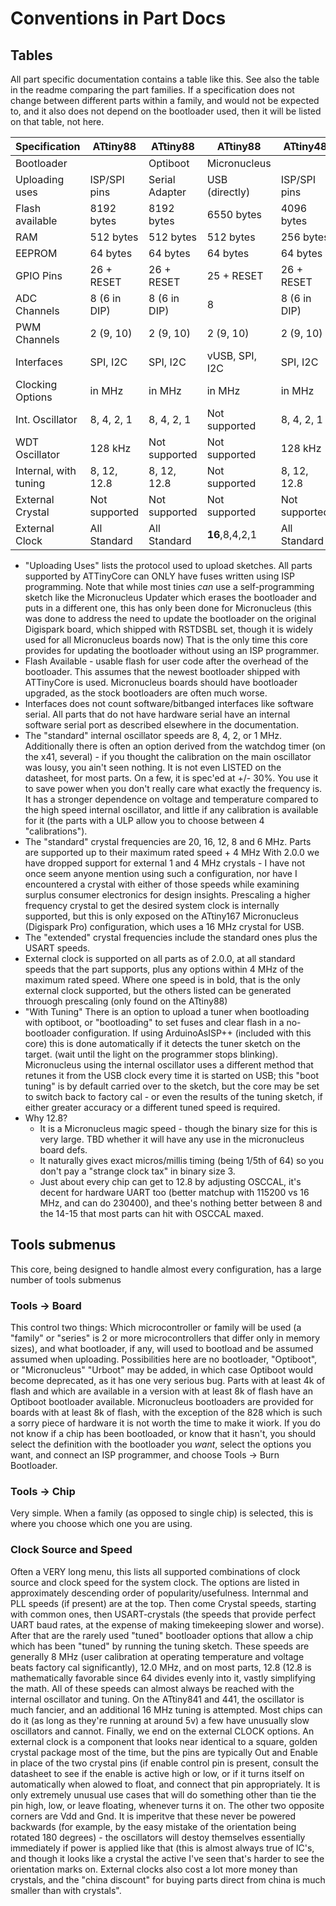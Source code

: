 # Conventions in Part Docs

## Tables
All part specific documentation contains a table like this. See also the table in the readme comparing the part families. If a specification does not change between different parts within a family, and would not be expected to, and it also does not depend on the bootloader used, then it will be listed on that table, not here.


Specification         |       ATtiny88 |       ATtiny88 |       ATtiny88 |      ATtiny48  |       ATtiny48 |
----------------------|----------------|----------------|----------------|----------------|----------------|
Bootloader            |                |       Optiboot |   Micronucleus |                |       Optiboot |
Uploading uses        |   ISP/SPI pins | Serial Adapter | USB (directly) |   ISP/SPI pins | Serial Adapter |
Flash available       |     8192 bytes |     8192 bytes |     6550 bytes |     4096 bytes |     3456 bytes |
RAM                   |      512 bytes |      512 bytes |      512 bytes |      256 bytes |      256 bytes |
EEPROM                |       64 bytes |       64 bytes |       64 bytes |       64 bytes |       64 bytes |
GPIO Pins             |     26 + RESET |     26 + RESET |     25 + RESET |     26 + RESET |     26 + RESET |
ADC Channels          |   8 (6 in DIP) |   8 (6 in DIP) |              8 |   8 (6 in DIP) |   8 (6 in DIP) |
PWM Channels          |      2 (9, 10) |      2 (9, 10) |      2 (9, 10) |      2 (9, 10) |      2 (9, 10) |
Interfaces            |       SPI, I2C |       SPI, I2C | vUSB, SPI, I2C |       SPI, I2C |       SPI, I2C |
Clocking Options      |         in MHz |         in MHz |         in MHz |         in MHz |         in MHz |
Int. Oscillator       |     8, 4, 2, 1 |     8, 4, 2, 1 |  Not supported |     8, 4, 2, 1 |     8, 4, 2, 1 |
WDT Oscillator        |        128 kHz |  Not supported |  Not supported |        128 kHz |  Not supported |
Internal, with tuning |    8, 12, 12.8 |    8, 12, 12.8 |  Not supported |    8, 12, 12.8 |    8, 12, 12.8 |
External Crystal      |  Not supported |  Not supported |  Not supported |  Not supported |  Not supported |
External Clock        |   All Standard |   All Standard | **16**,8,4,2,1 |   All Standard |   All Standard |

* "Uploading Uses" lists the protocol used to upload sketches. All parts supported by ATTinyCore can ONLY have fuses written using ISP programming. Note that while most tinies *can* use a self-programming sketch like the Micronucleus Updater which erases the bootloader and puts in a different one, this has only been done for Micronucleus (this was done to address the need to update the bootloader on the original Digispark board, which shipped with RSTDSBL set, though it is widely used for all Micronucleus boards now) That is the only time this core provides for updating the bootloader without using an ISP programmer.
* Flash Available - usable flash for user code after the overhead of the bootloader. This assumes that the newest bootloader shipped with ATTinyCore is used. Micronucleus boards should have bootloader upgraded, as the stock bootloaders are often much worse.
* Interfaces does not count software/bitbanged interfaces like software serial. All parts that do not have hardware serial have an internal software serial port as described elsewhere in the documentation.
* The "standard" internal oscillator speeds are 8, 4, 2, or 1 MHz. Additionally there is often an option derived from the watchdog timer (on the x41, several) - if you thought the calibration on the main oscillator was lousy, you ain't seen nothing. It is not even LISTED on the datasheet, for most parts. On a few, it is spec'ed at +/- 30%. You use it to save power when you don't really care what exactly the frequency is. It has a stronger dependence on voltage and temperature compared to the high speed internal oscillator, and little if any calibration is available for it (the parts with a ULP allow you to choose between 4 "calibrations").
* The "standard" crystal frequencies are 20, 16, 12, 8 and 6 MHz. Parts are supported up to their maximum rated speed + 4 MHz  With 2.0.0 we have dropped support for external 1 and 4 MHz crystals - I have not once seem anyone mention using such a configuration, nor have I encountered a crystal with either of those speeds while examining surplus consumer electronics for design insights. Prescaling a higher frequency crystal to get the desired system clock is internally supported, but this is only exposed on the ATtiny167 Micronucleus (Digispark Pro) configuration, which uses a 16 MHz crystal for USB.
* The "extended" crystal frequencies include the standard ones plus the USART speeds.
* External clock is supported on all parts as of 2.0.0, at all standard speeds that the part supports, plus any options within 4 MHz of the maximum rated speed. Where one speed is in bold, that is the only external clock supported, but the others listed can be generated throuogh prescaling (only found on the ATtiny88)
* "With Tuning"  There is an option to upload a tuner when bootloading with optiboot, or "bootloading" to set fuses and clear flash in a no-bootloader configuration. If using ArduinoAsISP++ (included with this core) this is done automatically if it detects the tuner sketch on the target. (wait until the light on the programmer stops blinking). Micronucleus using the internal oscillator uses a different method that retunes it from the USB clock every time it is started on USB; this "boot tuning" is by default carried over to the sketch, but the core may be set to switch back to factory cal - or even the results of the tuning sketch, if either greater accuracy or a different tuned speed is required.
* Why 12.8?
  * It is a Micronucleus magic speed - though the binary size for this is very large. TBD whether it will have any use in the micronucleus board defs.
  * It naturally gives exact micros/millis timing (being 1/5th of 64) so you don't pay a "strange clock tax" in binary size 3.
  * Just about every chip can get to 12.8 by adjusting OSCCAL, it's decent for hardware UART too (better matchup with 115200 vs 16 MHz, and can do 230400), and thee's nothing better between 8 and the 14-15 that most parts can hit with OSCCAL maxed.

## Tools submenus
This core, being designed to handle almost every configuration, has a large number of tools submenus

### Tools -> Board
This control two things: Which microcontroller or family will be used (a "family" or "series" is 2 or more microcontrollers that differ only in memory sizes), and what bootloader, if any, will used to bootload and be assumed assumed when uploading. Possibilities here are no bootloader, "Optiboot", or "Micronucleus" "Urboot" may be added, in which case Optiboot would become deprecated, as it has one very serious bug. Parts with at least 4k of flash and which are available in a version with at least 8k of flash have an Optiboot bootloader available. Micronucleus bootloaders are provided for boards with at least 8k of flash, with the exception of the 828 which is such a sorry piece of hardware it is not worth the time to make it wiork. If you do not know if a chip has been bootloaded, or know that it hasn't, you should select the definition with the bootloader you *want*, select the options you want, and connect an ISP programmer, and choose Tools -> Burn Bootloader.

### Tools -> Chip
Very simple. When a family (as opposed to single chip) is selected, this is where you choose which one you are using.

### Clock Source and Speed
Often a VERY long menu, this lists all supported combinations of clock source and clock speed for the system clock. The options are listed in approximately descending order of popularity/usefulness. Internmal and PLL speeds (if present) are at the top. Then come Crystal speeds, starting with common ones, then USART-crystals (the speeds that provide perfect UART baud rates, at the expense of making timekeeping slower and worse). After that are the rarely used "tuned" bootloader options that allow a chip which has been "tuned" by running the tuning sketch. These speeds are generally 8 MHz (user calibration at operating temperature and voltage beats factory cal significantly), 12.0 MHz, and on most parts, 12.8 (12.8 is mathematically favorable since 64 divides evenly into it, vastly simplifying the math. All of these speeds can almost always be reached with the internal oscillator and tuning. On the ATtiny841 and 441, the oscillator is much fancier, and an additional 16 MHz tuning is attempted. Most chips can do it (as long as they're running at around 5v) a few have unusually slow oscillators and cannot. Finally, we end on the external CLOCK options. An external clock is a component that looks near identical to a square, golden crystal package most of the time, but the pins are typically Out and Enable in place of the two crystal pins (if enable control pin is present, consult the datasheet to see if the enable is active high or low, or if it turns itself on automatically when alowed to float, and connect that pin appropriately. It is only extremely unusual use cases that will do something other than tie the pin high, low, or leave floating, whenever turns it on. The other two opposite corners are Vdd and Gnd. It is imperitve that these never be powered backwards (for example, by the easy mistake of the orientation being rotated 180 degrees) - the oscillators will destoy themselves essentially immediately if power is applied like that (this is almost always true of IC's, and though it looks like a crystal the active  I've seen that's harder to see the orientation marks on. External clocks also cost a lot more money than crystals, and the "china discount" for buying parts direct from china is much smaller than with crystals".
